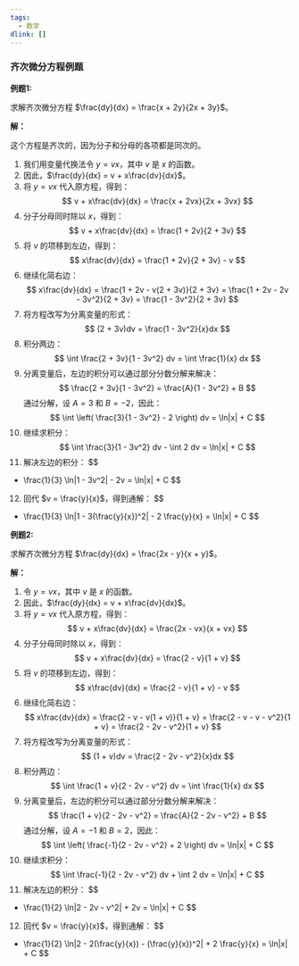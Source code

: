 ```yaml
---
tags:
  - 数学
dlink: []
---
```

### 齐次微分方程例题

**例题1:**

求解齐次微分方程 $\frac{dy}{dx} = \frac{x + 2y}{2x + 3y}$。

**解：**

这个方程是齐次的，因为分子和分母的各项都是同次的。

1. 我们用变量代换法令 $y = vx$，其中 $v$ 是 $x$ 的函数。
2. 因此，$\frac{dy}{dx} = v + x\frac{dv}{dx}$。
3. 将 $y = vx$ 代入原方程，得到：
$$
v + x\frac{dv}{dx} = \frac{x + 2vx}{2x + 3vx}
$$
4. 分子分母同时除以 $x$，得到：
$$
v + x\frac{dv}{dx} = \frac{1 + 2v}{2 + 3v}
$$
5. 将 $v$ 的项移到左边，得到：
$$
x\frac{dv}{dx} = \frac{1 + 2v}{2 + 3v} - v
$$
6. 继续化简右边：
$$
x\frac{dv}{dx} = \frac{1 + 2v - v(2 + 3v)}{2 + 3v} = \frac{1 + 2v - 2v - 3v^2}{2 + 3v} = \frac{1 - 3v^2}{2 + 3v}
$$
7. 将方程改写为分离变量的形式：
$$
(2 + 3v)dv = \frac{1 - 3v^2}{x}dx
$$
8. 积分两边：
$$
\int \frac{2 + 3v}{1 - 3v^2} dv = \int \frac{1}{x} dx
$$
9. 分离变量后，左边的积分可以通过部分分数分解来解决：
$$
\frac{2 + 3v}{1 - 3v^2} = \frac{A}{1 - 3v^2} + B
$$
通过分解，设 $A = 3$ 和 $B = -2$，因此：
$$
\int \left( \frac{3}{1 - 3v^2} - 2 \right) dv = \ln|x| + C
$$
10. 继续求积分：
$$
\int \frac{3}{1 - 3v^2} dv - \int 2 dv = \ln|x| + C
$$
11. 解决左边的积分：
$$
- \frac{1}{3} \ln|1 - 3v^2| - 2v = \ln|x| + C
$$
12. 回代 $v = \frac{y}{x}$，得到通解：
$$
- \frac{1}{3} \ln|1 - 3(\frac{y}{x})^2| - 2 \frac{y}{x} = \ln|x| + C
$$

**例题2:**

求解齐次微分方程 $\frac{dy}{dx} = \frac{2x - y}{x + y}$。

**解：**

1. 令 $y = vx$，其中 $v$ 是 $x$ 的函数。
2. 因此，$\frac{dy}{dx} = v + x\frac{dv}{dx}$。
3. 将 $y = vx$ 代入原方程，得到：
$$
v + x\frac{dv}{dx} = \frac{2x - vx}{x + vx}
$$
4. 分子分母同时除以 $x$，得到：
$$
v + x\frac{dv}{dx} = \frac{2 - v}{1 + v}
$$
5. 将 $v$ 的项移到左边，得到：
$$
x\frac{dv}{dx} = \frac{2 - v}{1 + v} - v
$$
6. 继续化简右边：
$$
x\frac{dv}{dx} = \frac{2 - v - v(1 + v)}{1 + v} = \frac{2 - v - v - v^2}{1 + v} = \frac{2 - 2v - v^2}{1 + v}
$$
7. 将方程改写为分离变量的形式：
$$
(1 + v)dv = \frac{2 - 2v - v^2}{x}dx
$$
8. 积分两边：
$$
\int \frac{1 + v}{2 - 2v - v^2} dv = \int \frac{1}{x} dx
$$
9. 分离变量后，左边的积分可以通过部分分数分解来解决：
$$
\frac{1 + v}{2 - 2v - v^2} = \frac{A}{2 - 2v - v^2} + B
$$
通过分解，设 $A = -1$ 和 $B = 2$，因此：
$$
\int \left( \frac{-1}{2 - 2v - v^2} + 2 \right) dv = \ln|x| + C
$$
10. 继续求积分：
$$
\int \frac{-1}{2 - 2v - v^2} dv + \int 2 dv = \ln|x| + C
$$
11. 解决左边的积分：
$$
- \frac{1}{2} \ln|2 - 2v - v^2| + 2v = \ln|x| + C
$$
12. 回代 $v = \frac{y}{x}$，得到通解：
$$
- \frac{1}{2} \ln|2 - 2(\frac{y}{x}) - (\frac{y}{x})^2| + 2 \frac{y}{x} = \ln|x| + C
$$